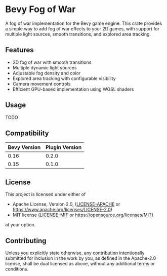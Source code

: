 # Bevy Fog of War

A fog of war implementation for the Bevy game engine. This crate provides a simple way to add fog of war effects to
your 2D games, with support for multiple light sources, smooth transitions, and explored area tracking.

## Features

- 2D fog of war with smooth transitions
- Multiple dynamic light sources
- Adjustable fog density and color
- Explored area tracking with configurable visibility
- Camera movement controls
- Efficient GPU-based implementation using WGSL shaders

## Usage

TODO

## Compatibility

| Bevy Version | Plugin Version |
|--------------|----------------|
| 0.16         | 0.2.0          |
| 0.15         | 0.1.0          |

## License

This project is licensed under either of

* Apache License, Version 2.0, ([LICENSE-APACHE](LICENSE-APACHE) or https://www.apache.org/licenses/LICENSE-2.0)
* MIT license ([LICENSE-MIT](LICENSE-MIT) or https://opensource.org/licenses/MIT)

at your option.

## Contributing

Unless you explicitly state otherwise, any contribution intentionally submitted for inclusion in the work by you, as
defined in the Apache-2.0 license, shall be dual licensed as above, without any additional terms or conditions.